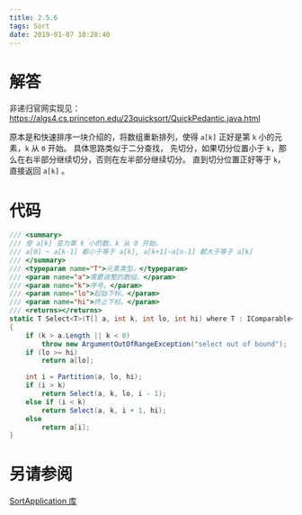 ```yaml
---
title: 2.5.6
tags: Sort
date: 2019-01-07 10:28:40
---
```


# 解答

非递归官网实现见：https://algs4.cs.princeton.edu/23quicksort/QuickPedantic.java.html

原本是和快速排序一块介绍的，将数组重新排列，使得 `a[k]` 正好是第 `k` 小的元素，`k` 从 `0` 开始。
具体思路类似于二分查找，
先切分，如果切分位置小于 `k`，那么在右半部分继续切分，否则在左半部分继续切分。
直到切分位置正好等于 `k`，直接返回 `a[k]` 。

# 代码

```csharp
/// <summary>
/// 使 a[k] 变为第 k 小的数，k 从 0 开始。
/// a[0] ~ a[k-1] 都小于等于 a[k], a[k+1]~a[n-1] 都大于等于 a[k]
/// </summary>
/// <typeparam name="T">元素类型。</typeparam>
/// <param name="a">需要调整的数组。</param>
/// <param name="k">序号。</param>
/// <param name="lo">起始下标。</param>
/// <param name="hi">终止下标。</param>
/// <returns></returns>
static T Select<T>(T[] a, int k, int lo, int hi) where T : IComparable<T>
{
    if (k > a.Length || k < 0)
        throw new ArgumentOutOfRangeException("select out of bound");
    if (lo >= hi)
        return a[lo];

    int i = Partition(a, lo, hi);
    if (i > k)
        return Select(a, k, lo, i - 1);
    else if (i < k)
        return Select(a, k, i + 1, hi);
    else
        return a[i];
}
```

# 另请参阅

[SortApplication 库](https://github.com/ikesnowy/Algorithms-4th-Edition-in-Csharp/tree/master/2%20Sorting/2.5/SortApplication)
